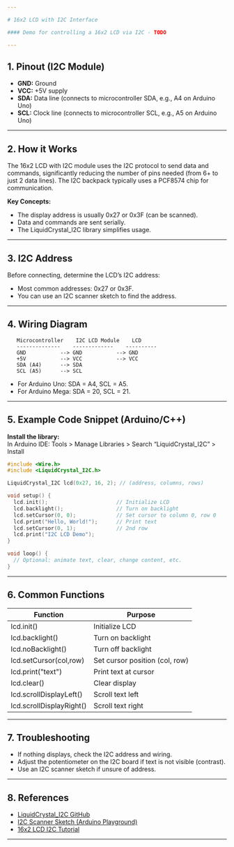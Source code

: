 ```yaml
---

# 16x2 LCD with I2C Interface

#### Demo for controlling a 16x2 LCD via I2C - TODO

---
```


## 1. Pinout (I2C Module)

- **GND:** Ground
- **VCC:** +5V supply
- **SDA:** Data line (connects to microcontroller SDA, e.g., A4 on Arduino Uno)
- **SCL:** Clock line (connects to microcontroller SCL, e.g., A5 on Arduino Uno)

---

## 2. How it Works

The 16x2 LCD with I2C module uses the I2C protocol to send data and commands, significantly reducing the number of pins needed (from 6+ to just 2 data lines). The I2C backpack typically uses a PCF8574 chip for communication.

**Key Concepts:**
- The display address is usually 0x27 or 0x3F (can be scanned).
- Data and commands are sent serially.
- The LiquidCrystal_I2C library simplifies usage.

---

## 3. I2C Address

Before connecting, determine the LCD’s I2C address:
- Most common addresses: 0x27 or 0x3F.
- You can use an I2C scanner sketch to find the address.

---

## 4. Wiring Diagram

```plaintext
   Microcontroller    I2C LCD Module    LCD
   --------------    -------------    ----------
   GND           --> GND           --> GND
   +5V           --> VCC           --> VCC
   SDA (A4)      --> SDA
   SCL (A5)      --> SCL
```

- For Arduino Uno: SDA = A4, SCL = A5.
- For Arduino Mega: SDA = 20, SCL = 21.

---

## 5. Example Code Snippet (Arduino/C++)

**Install the library:**  
In Arduino IDE: Tools > Manage Libraries > Search “LiquidCrystal_I2C” > Install

```cpp
#include <Wire.h>
#include <LiquidCrystal_I2C.h>

LiquidCrystal_I2C lcd(0x27, 16, 2); // (address, columns, rows)

void setup() {
  lcd.init();                      // Initialize LCD
  lcd.backlight();                 // Turn on backlight
  lcd.setCursor(0, 0);             // Set cursor to column 0, row 0
  lcd.print("Hello, World!");      // Print text
  lcd.setCursor(0, 1);             // 2nd row
  lcd.print("I2C LCD Demo");
}

void loop() {
  // Optional: animate text, clear, change content, etc.
}
```

---

## 6. Common Functions

| Function                | Purpose                                |
|-------------------------|----------------------------------------|
| lcd.init()              | Initialize LCD                         |
| lcd.backlight()         | Turn on backlight                      |
| lcd.noBacklight()       | Turn off backlight                     |
| lcd.setCursor(col,row)  | Set cursor position (col, row)         |
| lcd.print("text")       | Print text at cursor                   |
| lcd.clear()             | Clear display                          |
| lcd.scrollDisplayLeft() | Scroll text left                       |
| lcd.scrollDisplayRight()| Scroll text right                      |

---

## 7. Troubleshooting

- If nothing displays, check the I2C address and wiring.
- Adjust the potentiometer on the I2C board if text is not visible (contrast).
- Use an I2C scanner sketch if unsure of address.

---

## 8. References

- [LiquidCrystal_I2C GitHub](https://github.com/johnrickman/LiquidCrystal_I2C)
- [I2C Scanner Sketch (Arduino Playground)](https://playground.arduino.cc/Main/I2cScanner/)
- [16x2 LCD I2C Tutorial](https://lastminuteengineers.com/i2c-lcd-arduino-tutorial/)

---
